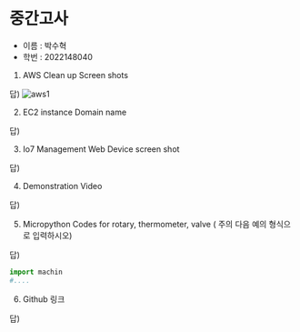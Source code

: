 중간고사
==========
- 이름 : 박수혁
- 학번 : 2022148040
1.	AWS Clean up Screen shots

답) ![aws1](https://github.com/supark0412/midterm/assets/71921481/657a7575-afd0-4714-953b-e4acec5bdd57)

2.	EC2 instance Domain name

답)

3.	Io7 Management Web Device screen shot

답)

4.	Demonstration Video

답)

5.	Micropython Codes for rotary, thermometer, valve ( 주의 다음 예의 형식으로 입력하시오)

답)
```python
import machin
#....
```
6.	Github 링크

답)

